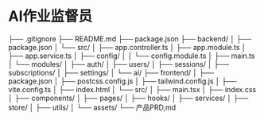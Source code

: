 # AI作业监督员
├── .gitignore
├── README.md
├── package.json
├── backend/
│   ├── package.json
│   └── src/
│       ├── app.controller.ts
│       ├── app.module.ts
│       ├── app.service.ts
│       ├── config/
│       │   └── config.module.ts
│       ├── main.ts
│       └── modules/
│           ├── auth/
│           ├── users/
│           ├── sessions/
│           ├── subscriptions/
│           ├── settings/
│           └── ai/
├── frontend/
│   ├── package.json
│   ├── postcss.config.js
│   ├── tailwind.config.js
│   ├── vite.config.ts
│   ├── index.html
│   └── src/
│       ├── main.tsx
│       ├── index.css
│       ├── components/
│       ├── pages/
│       ├── hooks/
│       ├── services/
│       ├── store/
│       ├── utils/
│       └── assets/
└── 产品PRD,md